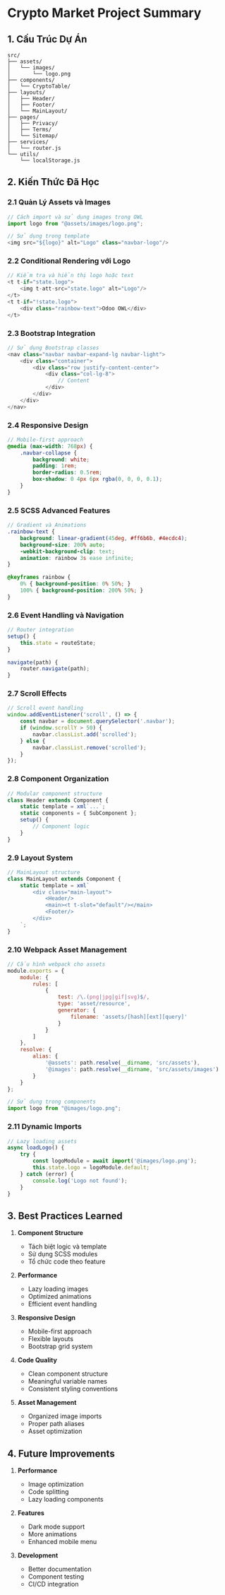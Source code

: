 # Crypto Market Project Summary

## 1. Cấu Trúc Dự Án
```
src/
├── assets/
│   └── images/
│       └── logo.png
├── components/
│   └── CryptoTable/
├── layouts/
│   ├── Header/
│   ├── Footer/
│   └── MainLayout/
├── pages/
│   ├── Privacy/
│   ├── Terms/
│   └── Sitemap/
├── services/
│   └── router.js
└── utils/
    └── localStorage.js
```

## 2. Kiến Thức Đã Học

### 2.1 Quản Lý Assets và Images
```javascript
// Cách import và sử dụng images trong OWL
import logo from "@assets/images/logo.png";

// Sử dụng trong template
<img src="${logo}" alt="Logo" class="navbar-logo"/>
```

### 2.2 Conditional Rendering với Logo
```javascript
// Kiểm tra và hiển thị logo hoặc text
<t t-if="state.logo">
    <img t-att-src="state.logo" alt="Logo"/>
</t>
<t t-if="!state.logo">
    <div class="rainbow-text">Odoo OWL</div>
</t>
```

### 2.3 Bootstrap Integration
```javascript
// Sử dụng Bootstrap classes
<nav class="navbar navbar-expand-lg navbar-light">
    <div class="container">
        <div class="row justify-content-center">
            <div class="col-lg-8">
                // Content
            </div>
        </div>
    </div>
</nav>
```

### 2.4 Responsive Design
```scss
// Mobile-first approach
@media (max-width: 768px) {
    .navbar-collapse {
        background: white;
        padding: 1rem;
        border-radius: 0.5rem;
        box-shadow: 0 4px 6px rgba(0, 0, 0, 0.1);
    }
}
```

### 2.5 SCSS Advanced Features
```scss
// Gradient và Animations
.rainbow-text {
    background: linear-gradient(45deg, #ff6b6b, #4ecdc4);
    background-size: 200% auto;
    -webkit-background-clip: text;
    animation: rainbow 3s ease infinite;
}

@keyframes rainbow {
    0% { background-position: 0% 50%; }
    100% { background-position: 200% 50%; }
}
```

### 2.6 Event Handling và Navigation
```javascript
// Router integration
setup() {
    this.state = routeState;
}

navigate(path) {
    router.navigate(path);
}
```

### 2.7 Scroll Effects
```javascript
// Scroll event handling
window.addEventListener('scroll', () => {
    const navbar = document.querySelector('.navbar');
    if (window.scrollY > 50) {
        navbar.classList.add('scrolled');
    } else {
        navbar.classList.remove('scrolled');
    }
});
```

### 2.8 Component Organization
```javascript
// Modular component structure
class Header extends Component {
    static template = xml`...`;
    static components = { SubComponent };
    setup() {
        // Component logic
    }
}
```

### 2.9 Layout System
```javascript
// MainLayout structure
class MainLayout extends Component {
    static template = xml`
        <div class="main-layout">
            <Header/>
            <main><t t-slot="default"/></main>
            <Footer/>
        </div>
    `;
}
```

### 2.10 Webpack Asset Management
```javascript
// Cấu hình webpack cho assets
module.exports = {
    module: {
        rules: [
            {
                test: /\.(png|jpg|gif|svg)$/,
                type: 'asset/resource',
                generator: {
                    filename: 'assets/[hash][ext][query]'
                }
            }
        ]
    },
    resolve: {
        alias: {
            '@assets': path.resolve(__dirname, 'src/assets'),
            '@images': path.resolve(__dirname, 'src/assets/images')
        }
    }
};

// Sử dụng trong components
import logo from "@images/logo.png";
```

### 2.11 Dynamic Imports
```javascript
// Lazy loading assets
async loadLogo() {
    try {
        const logoModule = await import('@images/logo.png');
        this.state.logo = logoModule.default;
    } catch (error) {
        console.log('Logo not found');
    }
}
```

## 3. Best Practices Learned

1. **Component Structure**
   - Tách biệt logic và template
   - Sử dụng SCSS modules
   - Tổ chức code theo feature

2. **Performance**
   - Lazy loading images
   - Optimized animations
   - Efficient event handling

3. **Responsive Design**
   - Mobile-first approach
   - Flexible layouts
   - Bootstrap grid system

4. **Code Quality**
   - Clean component structure
   - Meaningful variable names
   - Consistent styling conventions

5. **Asset Management**
   - Organized image imports
   - Proper path aliases
   - Asset optimization

## 4. Future Improvements

1. **Performance**
   - Image optimization
   - Code splitting
   - Lazy loading components

2. **Features**
   - Dark mode support
   - More animations
   - Enhanced mobile menu

3. **Development**
   - Better documentation
   - Component testing
   - CI/CD integration